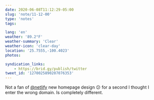 ```yaml
---
date: 2020-06-08T11:12:29-05:00
slug: 'note/11-12-00'
type: 'notes'
tags:

lang: 'en'
weather: '89.2°F'
weather-summary: 'Clear'
weather-icon: 'clear-day'
location: '25.7555,-100.4023'
photos:

syndication_links:
    - https://brid.gy/publish/twitter
tweet_id: '1270025890207076353'
---
```

Not a fan of [@netlify](https://twitter.com/@netlify) new homepage design 😕 for a second I thought I enter the wrong domain. Is completely different. 